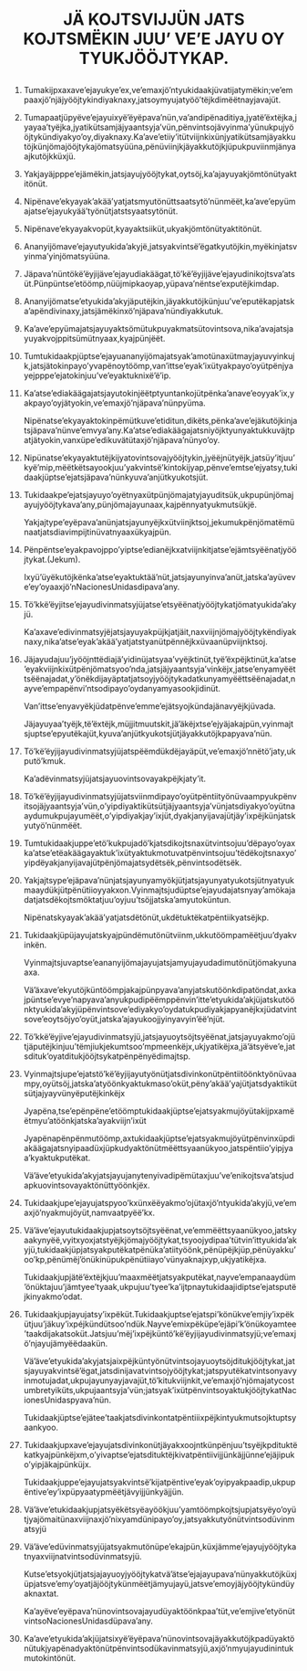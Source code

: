 <h1 align='center'>JÄ KOJTSVIJJÜN JATS KOJTSMËKIN JUU’ VE’E JAYU OY TYUKJÖÖJTYKAP.</h1>
<h2></h2>
<p></p>
<ol>
  <li>
    <p>Tumakijpxaxave’ejayukye’ex,ve’emaxjö’ntyukidaakjüvatijatymëkin;ve’empaaxjö’njäjyööjtykindiyaknaxy,jatsoymyujatyöö’tëjkdimëëtnayjavajüt.</p>
  </li>
  <li>
    <p>Tumapaatjüpyëve’ejayuixyë’ëyëpava’nün,va’andipënaditiya,jyatë’ëxtëjka,jyayaa’tyëjka,jyatikütsamjäjyaantsyja’vün,pënvintsojävyinma’yünukpujyööjtykündiyakyo’oy,diyaknaxy.Ka’ave’etiiy’itütviijnkixünjyatikütsamjäyakkutöjkünjömajööjtykajömatsyüüna,pënüviinjkjäyakkutöjkjüpukpuviinmjänyaajkutöjkküxjü.</p>
  </li>
  <li>
    <p>Yakjayäjpppe’ejämëkin,jatsjayujyööjtykat,oytsöj,ka’ajayuyakjömtönütyaktitönüt.</p>
  </li>
  <li>
    <p>Nipënave’ekyayak’akää’yatjatsmyutönüttsaatsytö’nünmëët,ka’ave’epyümajatse’ejayukyää’työnütjatstsyaatsytönüt.</p>
  </li>
  <li>
    <p>Nipënave’ekyayakvopüt,kyayaktsiiküt,ukyakjömtönütyaktitönüt.</p>
  </li>
  <li>
    <p>Ananyijömave’ejayutyukida’akyjë,jatsyakvintsë’ëgatkyutöjkin,myëkinjatsvyinma’yinjömatsyüüna.</p>
  </li>
  <li>
    <p>Jäpava’nüntökë’ëyjijäve’ejayudiakäägat,tö’kë’ëyjijäve’ejayudinikojtsva’atsüt.Pünpüntse’etöömp,nüüjmipkaoyap,yüpava’nëntse’exputëjkimdap.</p>
  </li>
  <li>
    <p>Ananyijömatse’etyukida’akyjäputëjkin,jäyakkutöjkünjuu’ve’eputëkapjatska’apëndivinaxy,jatsjämëkinxö’njäpava’nündiyakkutuk.</p>
  </li>
  <li>
    <p>Ka’ave’epyümajatsjayuyaktsömütukpuyakmatsütovintsova,nika’avajatsjayuyakvojppitsümütnyaax,kyajpünjëët.</p>
  </li>
  <li>
    <p>Tumtukidaakpjüptse’ejayuananyijömajatsyak’amotünaxütmayjayuvyinkujk,jatsjätokinpayo’yvapënoytöömp,van’ittse’eyak’ixütyakpayo’oyütpënjyayejpppe’ejatokinjuu’ve’eyaktuknixë’ë’ip.</p>
  </li>
  <li>
    <p>Ka’atse’ediakäägajatsjayutokinjëëtptyuntankojütpënka’anave’eoyyak’ix,yakpayo’oyjätyokin,ve’emaxjö’njäpava’nünpyüma.</p>
    <p>Nipënatse’ekyayaktokinpëmütkuve’etiditun,dikëts,pënka’ave’ejäkutöjkinjatsjäpava’nünve’emvya’any.Ka’atse’ediakäägajatsniyöjktyunyaktukkuväjtpatjätyokin,vanxüpe’edikuvätütaxjö’njäpava’nünyo’oy.</p>
  </li>
  <li>
    <p>Nipünatse’ekyayaktutëjkijyatovintsovajyööjtykin,jyëëjnütyëjk,jatsüy’itjuu’kyë’mip,mëëtkëtsayookjuu’yakvintsë’kintokijyap,pënve’emtse’ejyatsy,tukidaakjüptse’ejatsjäpava’nünkyuva’anjütkyukotsjüt.</p>
  </li>
  <li>
    <p>Tukidaakpe’ejatsjayuyo’oyëtnyaxütpünjömajatyjayuditsük,ukpupünjömajayujyööjtykava’any,pünjömajayunaax,kajpënnyatyukmutsükjë.</p>
    <p>Yakjajtype’eyëpava’anünjatsjayunyëjkxütviinjktsoj,jekumukpënjömatëmünaatjatsdiavimpijtinüvatnyaaxükyajpün.</p>
  </li>
  <li>
    <p>Pënpëntse’eyakpavojppo’yiptse’edianëjkxatviijnkitjatse’ejämtsyëënatjyööjtykat.(Jekum).</p>
    <p>Ixyü’üyëkutöjkënka’atse’eyaktuktää’nüt,jatsjayunyinva’anüt,jatska’ayüveve’ey’oyaaxjö’nNacionesUnidasdipava’any.</p>
  </li>
  <li>
    <p>Tö’kkë’ëyjitse’ejayudivinmatsyjüjatse’etsyëënatjyööjtykatjömatyukida’akyjü.</p>
    <p>Ka’axave’edivinmatsyjëjatsjayuyakpüjkjatjäit,naxviijnjömajyööjtykëndiyaknaxy,nika’atse’eyak’akää’yatjatstyanütpënnëjkxüvaanüpviijnktsoj.</p>
  </li>
  <li>
    <p>Jäjayudajuu’jyööjnttëdiajä’yidinüjatsyaa’vyëjktinüt,tyë’ëxpëjktinüt,ka’atse’eyakviijnkixütpënjömatsyoo’nda,jatsjäjyaantsyja’vinkëjx,jatse’enyamyëëttsëënajadat,y’önëkdijayäptatjatsoyjyööjtykadatkunyamyëëttsëënajadat,nayve’empapënvi’ntsodipayo’oydanyamyasookjidinüt.</p>
    <p>Van’ittse’enyavyëkjüdatpënve’emme’ejätsyojkündajänavyëjkjüvada.</p>
    <p>Jäjayuyaa’tyëjk,të’ëxtëjk,müjjitmuutskit,jä’äkëjxtse’ejyäjakajpün,vyinmajtsjuptse’epyutëkajüt,kyuva’anjütkyukotsjütjäyakkutöjkpapyava’nün.</p>
  </li>
  <li>
    <p>Tö’kë’ëyjijayudivinmatsyjüjatspëëmdükdëjayäpüt,ve’emaxjö’nnëtö’jaty,ukputö’kmuk.</p>
    <p>Ka’adëvinmatsyjüjatsjayuovintsovayakpëjkjaty’it.</p>
  </li>
  <li>
    <p>Tö’kë’ëyjijayudivinmatsyjüjatsviinmdipayo’oyütpëntiityönüvaampyukpënvitsojäjyaantsyja’vün,o’yipdiyaktikütsütjäjyaantsyja’vünjatsdiyakyo’oyütnaaydumukpujayumëët,o’yipdiyakjay’ixjüt,dyakjanyijavajütjäy’ixpëjkünjatskyutyö’nünmëët.</p>
  </li>
  <li>
    <p>Tumtukidaakjuppe’etö’kukpujadö’kjatsdikojtsnaxütvintsojuu’dëpayo’oyaxka’atse’etëakäägayaktuk’ixütyaktukmotuvatpënvintsojuu’tëdëkojtsnaxyo’yipdëyakjanyijavajütpënjömajatsydëtsëk,pënvintsodëtsëk.</p>
  </li>
  <li>
    <p>Yakjajtsype’ejäpava’nünjatsjayunyamyökjütjatsjayunyatyukotsjütnyatyukmaaydükjütpënütiioyyakxon.Vyinmajtsjudüptse’ejayudajatsnyay’amökajadatjatsdëkojtsmöktatjuu’oyjuu’tsöjjatska’amyutoküntun.</p>
    <p>Nipënatskyayak’akää’yatjatsdëtönüt,ukdëtuktëkatpëntiikyatsëjkp.</p>
  </li>
  <li>
    <p>Tukidaakjüpüjayujatskyajpündëmutönütviinm,ukkutöömpamëëtjuu’dyakvinkën.</p>
    <p>Vyinmajtsjuvaptse’eananyijömajayujatsjamyujayudadimutönütjömakyunaaxa.</p>
    <p>Vä’äxave’ekyutöjküntöömpjakajpünpyava’anyjatskutöönkdipatöndat,axkajpüntse’evye’napyava’anyukpudipëëmppënvin’itte’etyukida’akjüjatskutöönktyukida’akyjüpënvintsove’ediyakyo’oydatukpudiyakjapyanëjkxjüdatvintsove’eoytsöjyo’oyüt,jatska’ajayukoojjyinyavyin’ëë’njüt.</p>
  </li>
  <li>
    <p>Tö’kkë’ëyjive’ejayudivinmatsyjü,jatsjayuoytsöjtsyëënat,jatsjayuyakmo’ojütjäputëjkinjuu’tëmjiukjekumtsoo’mpmeenkëjx,ukjyatikëjxa,jä’ätsyëve’e,jatsdituk’oyatditukjööjtsykatpënpënyëdimajtsp.</p>
  </li>
  <li>
    <p>Vyinmajtsjupe’ejatstö’kë’ëyjijayutyönütjatsdivinkonütpëntiitöönktyönüvaampy,oyütsöj,jatska’atyöönkyaktukmaso’oküt,pëny’akää’yajütjatsdyaktikütsütjajyayvünyëputëjkinkëjx</p>
    <p>Jyapëna,tse’epënpëne’etöömptukidaakjüptse’ejatsyakmujöyütakijpxamëëtmyu’atöönkjatska’ayakviijn’ixüt</p>
    <p>Jyapënapënpënmutöömp,axtukidaakjüptse’ejatsyakmujöyütpënvinxüpdiakäägajatsnyipaadüxjüpkudyaktönütmëëttsyaanükyoo,jatspëntiio’yipjyaa’kyaktukputëkat.</p>
    <p>Vä’äve’etyukida’akyjatsjayujanytenyivadipëmütaxjuu’ve’enikojtsva’atsjudapkuovintsovayaktönüttyöönkjëx.</p>
  </li>
  <li>
    <p>Tukidaakjupe’ejayujatspyoo’kxünxëëyakmo’ojütaxjö’ntyukida’akyjü,ve’emaxjö’nyakmujöyüt,namvaatpyëë’kx.</p>
  </li>
  <li>
    <p>Vä’äve’ejayutukidaakjupjatsoytsöjtsyëënat,ve’emmëëttsyaanükyoo,jatskyaakynyëë,vyitxyoxjatstyëjkjömajyööjtykat,tsyoojydipaa’tütvin’ittyukida’akyjü,tukidaakjüpjatsyakputëkatpënüka’atiityöönk,pënüpëjkjüp,pënüyakku’oo’kp,pënümëj’önükinüpukpënütiiayo’vünyaknajxyp,ukjyatikëjxa.</p>
    <p>Tukidaakjupjätë’ëxtëjkjuu’maaxmëëtjatsyakputëkat,nayve’empanaaydüm’önüktajuu’jämtyee’tyaak,ukpujuu’tyee’ka’ijtpnaytukidaajidiptse’ejatsputëjkinyakmo’odat.</p>
  </li>
  <li>
    <p>Tukidaakjupjayujatsy’ixpëküt.Tukidaakjuptse’ejatspi’könükve’emjiy’ixpëkütjuu’jäkuy’ixpéjkündütsoo’ndük.Nayve’emixpëküpe’ejäpi’k’önükoyamtee’taakdijakatsoküt.Jatsjuu’mëj’ixpëjküntö’kë’ëyjijayudivinmatsyjü;ve’emaxjö’njayujämyëëdaakün.</p>
    <p>Vä’äve’etyukida’akyjatsjaixpëjküntyönütvintsojayuoytsöjditukjööjtykat,jatsjayuyakvintsë’ëgat,jatsdinijavatvintsojyööjtykat;jatspyutëkatvintsonyavyinmotujadat,ukpujayunyayjavajüt,tö’kitukviijnkit,ve’emaxjö’njömajatycostumbretyiküts,ukpujaantsyja’vün;jatsyak’ixütpënvintsoyaktukjööjtykatNacionesUnidaspyava’nün.</p>
    <p>Tukidaakjüptse’ejätee’taakjatsdivinkontatpëntiiixpëjkintyukmutsojktuptsyaankyoo.</p>
  </li>
  <li>
    <p>Tukidaakjupxave’ejayujatsdivinkonütjäyakxoojntkünpënjuu’tsyëjkpdituktëkatkyajpünkëjxm,o’yivaptse’ejatsdituktëjkivatpëntiivijjünkäjjünne’ejäjipuko’yipjäkajpünküjx.</p>
    <p>Tukidaakjuppe’ejayujatsyakvintsë’kijatpëntive’eyak’oyipyakpaadip,ukpupëntive’ey’ixpüpyaatypmëëtjävyijjünkyäjjün.</p>
  </li>
  <li>
    <p>Vä’äve’etukidaakjupjatsyëkëtsyëayöökjuu’yamtöömpkojtsjupjatsyëyo’oyütjyajömaitünaxviijnaxjö’nixyamdünipayo’oy,jatsyakkutyönütvintsodüvinmatsyjü</p>
  </li>
  <li>
    <p>Vä’äve’edüvinmatsyjüjatsyakmutönüpe’ekajpün,küxjämme’ejayujyööjtykatnyaxviijnatvintsodüvinmatsyjü.</p>
    <p>Kutse’etsyokjütjatsjajayuoyjyööjtykatvä’ätse’ejajayupava’nünyakkutöjküxjüpjatsve’emy’oyatjäjööjtykünmëëtjämyujayü,jatsve’emoyjäjyööjtykündüyaknaxtat.</p>
    <p>Ka’ayëve’eyëpava’nünovintsovajayudüyaktöönkpaa’tüt,ve’emjive’etyönütvintsoNacionesUnidasdüpava’any.</p>
  </li>
  <li>
    <p>Ka’ave’etyukida’akjüjatsixyë’ëyëpava’nünovintsovajäyakkutöjkpadüyaktönütukjyapënadyaktönütpënvintsodükavinmatsyjü,axjö’nmyujayudinintukmutokintönüt.</p>
  </li>
</ol>